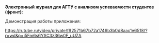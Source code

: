 **Электронный журнал для АГТУ с анализом успеваемости студентов (фронт):**

Демонстрация работы приложения:

https://rutube.ru/video/private/f92571b67b72a1746b3b0d8aac1e6518/?r=wd&p=i5Fm6s6YSC3z36w0F_uUZA
